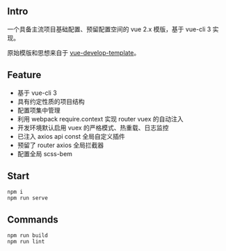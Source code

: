 ## Intro

一个具备主流项目基础配置、预留配置空间的 vue 2.x 模版，基于 vue-cli 3 实现。

原始模版和思想来自于 [vue-develop-template](https://github.com/PerseveranceZ/vue-develop-template)。

## Feature

- 基于 vue-cli 3
- 具有约定性质的项目结构
- 配置项集中管理
- 利用 webpack require.context 实现 router vuex 的自动注入
- 开发环境默认启用 vuex 的严格模式、热重载、日志监控
- 已注入 axios api const 全局自定义插件
- 预留了 router axios 全局拦截器
- 配置全局 scss-bem

## Start

```
npm i
npm run serve
```

## Commands

```
npm run build
npm run lint
```

